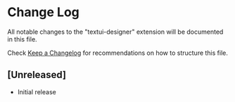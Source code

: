 # Change Log

All notable changes to the "textui-designer" extension will be documented in this file.

Check [Keep a Changelog](http://keepachangelog.com/) for recommendations on how to structure this file.

## [Unreleased]

- Initial release
